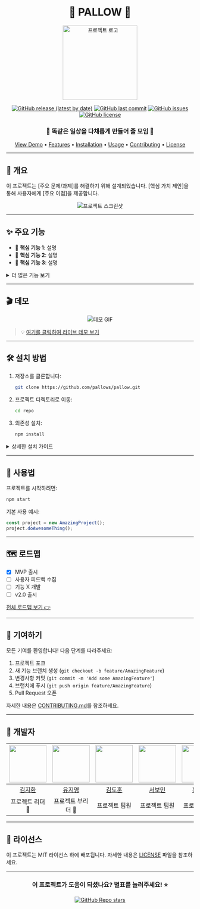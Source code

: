 <div align="center">

# 🌟 PALLOW 🌟

<img src="https://github.com/user-attachments/assets/38c43d3b-dce7-422c-b89a-572308799e96" alt="프로젝트 로고" width="200px"/>

[![GitHub release (latest by date)](https://img.shields.io/github/v/release/username/repo?style=for-the-badge&logo=github&color=blue)](https://github.com/username/repo/releases)
[![GitHub last commit](https://img.shields.io/github/last-commit/username/repo?style=for-the-badge&logo=git&color=green)](https://github.com/username/repo/commits/main)
[![GitHub issues](https://img.shields.io/github/issues/username/repo?style=for-the-badge&logo=github&color=yellow)](https://github.com/pallows/pallow/issues)
[![GitHub license](https://img.shields.io/github/license/username/repo?style=for-the-badge&logo=legal&color=purple)](https://github.com/username/repo/blob/main/LICENSE)

### 🚀 똑같은 일상을 다채롭게 만들어 줄 모임 🚀

<p align="center">
  <a href="#demo">View Demo</a> •
  <a href="#features">Features</a> •
  <a href="#installation">Installation</a> •
  <a href="#usage">Usage</a> •
  <a href="#contributing">Contributing</a> •
  <a href="#license">License</a>
</p>

</div>

---

## 📌 개요

이 프로젝트는 [주요 문제/과제]를 해결하기 위해 설계되었습니다. [핵심 가치 제안]을 통해 사용자에게 [주요 이점]을 제공합니다.

<div align="center">
  <img src="https://github.com/user-attachments/assets/8858587c-6115-4e5f-a5e0-0c6cf46fa071" alt="프로젝트 스크린샷"/>
</div>

---

## ✨ 주요 기능

- 🎯 **핵심 기능 1**: 설명
- 🚀 **핵심 기능 2**: 설명
- 🔧 **핵심 기능 3**: 설명

<details>
<summary>더 많은 기능 보기</summary>

- 📊 부가 기능 1
- 🔍 부가 기능 2
- 🔐 부가 기능 3

</details>

---

## 🎬 데모 

<div align="center">
  <img src="https://via.placeholder.com/500x300" alt="데모 GIF"/>
</div>

> 💡 [여기를 클릭하여 라이브 데모 보기](https://www.youtube.com/watch?v=JRgHbHjaVBU)

---

## 🛠 설치 방법

1. 저장소를 클론합니다:
   ```sh
   git clone https://github.com/pallows/pallow.git
   ```
2. 프로젝트 디렉토리로 이동:
   ```sh
   cd repo
   ```
3. 의존성 설치:
   ```sh
   npm install
   ```

<details>
<summary>상세한 설치 가이드</summary>

1. [추가 설치 단계]
2. [환경 설정]
3. [트러블슈팅]

</details>

---

## 📘 사용법 

프로젝트를 시작하려면:

```sh
npm start
```

기본 사용 예시:

```javascript
const project = new AmazingProject();
project.doAwesomeThing();
```

---

## 🗺 로드맵

- [x] MVP 출시
- [ ] 사용자 피드백 수집
- [ ] 기능 X 개발
- [ ] v2.0 출시

[전체 로드맵 보기 👉](ROADMAP.md)

---

## 🤝 기여하기

모든 기여를 환영합니다! 다음 단계를 따라주세요:

1. 프로젝트 포크
2. 새 기능 브랜치 생성 (`git checkout -b feature/AmazingFeature`)
3. 변경사항 커밋 (`git commit -m 'Add some AmazingFeature'`)
4. 브랜치에 푸시 (`git push origin feature/AmazingFeature`)
5. Pull Request 오픈

자세한 내용은 [CONTRIBUTING.md](CONTRIBUTING.md)를 참조하세요.

---

## 👥 개발자

<div align="center">

| <img src="https://via.placeholder.com/100" width="100px;"/> | <img src="https://via.placeholder.com/100" width="100px;"/> | <img src="https://via.placeholder.com/100" width="100px;"/> | <img src="https://via.placeholder.com/100" width="100px;"/> | <img src="https://via.placeholder.com/100" width="100px;"/> |
| :----------------------------------------------------------: | :----------------------------------------------------------: |:----------------------------------------------------------: |:----------------------------------------------------------: |:----------------------------------------------------------: |
|              [김지환](https://github.com/atimevil)              |              [유지영](https://github.com/bbackbbacke)              |              [김도훈](https://github.com/mianhe89)              |              [서보민](https://github.com/Bomin-Seo)              |              [황태경](https://github.com/HwangTaeGyeong)              |
|                      프로젝트 리더 👑                       |                      프로젝트 부리더 🌟                       |                      프로젝트 팀원                       |                      프로젝트 팀원                       |                      프로젝트 팀원                       |

</div>

---

## 📄 라이선스

이 프로젝트는 MIT 라이선스 하에 배포됩니다. 자세한 내용은 [LICENSE](LICENSE) 파일을 참조하세요.

---

<div align="center">

### 이 프로젝트가 도움이 되셨나요? 별표를 눌러주세요! ⭐

[![GitHub Repo stars](https://img.shields.io/github/stars/username/repo?style=social)](https://github.com/username/repo/stargazers)

</div>
